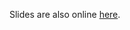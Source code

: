Slides are also online [here](https://rawgithub.com/iit-cs429/main/master/lectures/lec03/Indexing2.slides.html).
